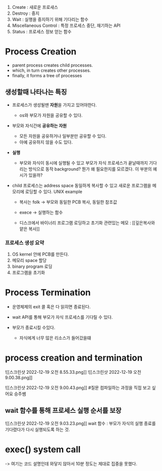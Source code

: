 1. Create : 새로운 프로새스
2. Destroy : 중지
3. Wait : 실행을 중지하기 위해 기다리는 함수 
4. Miscellaneous Control : 특정 프로세스 중단, 재기하는 API 
5. Status : 프로세스 정보 얻는 함수 

# Process Creation 
- parent process creates child processes.
- which, in turn creates other processes.
- finally, it forms a tree of processes

## 생성할때 나타나는 특징 
- 프로세스가 생성될땐 **자원**을 가지고 있어야한다. 
	- os와 부모가 자원을 공유할 수 있다. 
- 부모와 자식간에 **공유하는 자원** 
	-  모든 자원을 공유하거나 일부분만 공유할 수 있다.
	- 아예 공유하지 않을 수도 있다.
- **실행** 
	- 부모와 자식이 동시에 실행될 수 있고 부모가 자식 프로세스가 끝날때까지 기다리는 방식으로 동작 
	background? 뭔가 왜 필요한지를 모르겠다. 이 부분의 예시가 있을까? 
	
- child 프로세스는 address space 동일하게 복사할 수 있고 새로운 프로그램을 메모리에 로딩할 수 있다.
	UNIX example
	- 복사는 folk -> 부모와 동일한 PCB 복사, 동일한 참조값 
	- exece -> 실행하는 함수 

	- 디스크에서 바이너리 프로그램 로딩하고 초기화
관련있는 메모 : [[깊은복사와 얕은 복사]]

### 프로세스 생성 요약
1. OS kernel 안에 PCB를 만든다.
2. 메모리 space 할당
3. binary program 로딩
4. 프로그램을 초기화






# Process Termination

- 운영체제의 exit 콜 혹은 다 읽히면 종료된다.

- wait API를 통해 부모가 자식 프로세스를 기다릴 수 있다. 

- 부모가 종료시킬 수있다. 
	- 자식에게 너무 많은 리소스가 들어갔을떄 






# process creation and termination

![[스크린샷 2022-12-19 오전 8.55.33.png]]
![[스크린샷 2022-12-19 오전 9.00.38.png]]

![[스크린샷 2022-12-19 오전 9.00.43.png]] 
#질문 컴파일하는 과정을 직접 보고 싶어요 승주쌤 

## wait 함수를 통해 프로세스 실행 순서를 보장 

![[스크린샷 2022-12-19 오전 9.03.23.png]]
wait 함수 : 부모가 자식의 실행 종료를 기다렸다가 다시 실행되도록 하는 것.
# exec() system call
->  여기는 코드 설명인데 와닿지 않아서 10분 정도는 제대로 집중을 못했다. 
